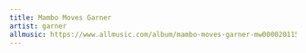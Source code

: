 ```yaml
---
title: Mambo Moves Garner
artist: garner
allmusic: https://www.allmusic.com/album/mambo-moves-garner-mw0000201150
---
```

